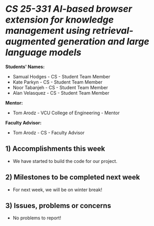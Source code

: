 # *CS 25-331 AI-based browser extension for knowledge management using retrieval-augmented generation and large language models*

**Students' Names:**
   - Samual Hodges - CS - Student Team Member
   - Kate Parkyn - CS - Student Team Member
   - Noor Tabanjeh - CS - Student Team Member
   - Alan Velasquez - CS - Student Team Member

**Mentor:**
   - Tom Arodz  - VCU College of Engineering - Mentor

**Faculty Advisor:**
   - Tom Arodz - CS - Faculty Advisor

## 1) Accomplishments this week ##
   - We have started to build the code for our project.

## 2) Milestones to be completed next week ##
   - For next week, we will be on winter break!

## 3) Issues, problems or concerns ##
   - No problems to report!
   


